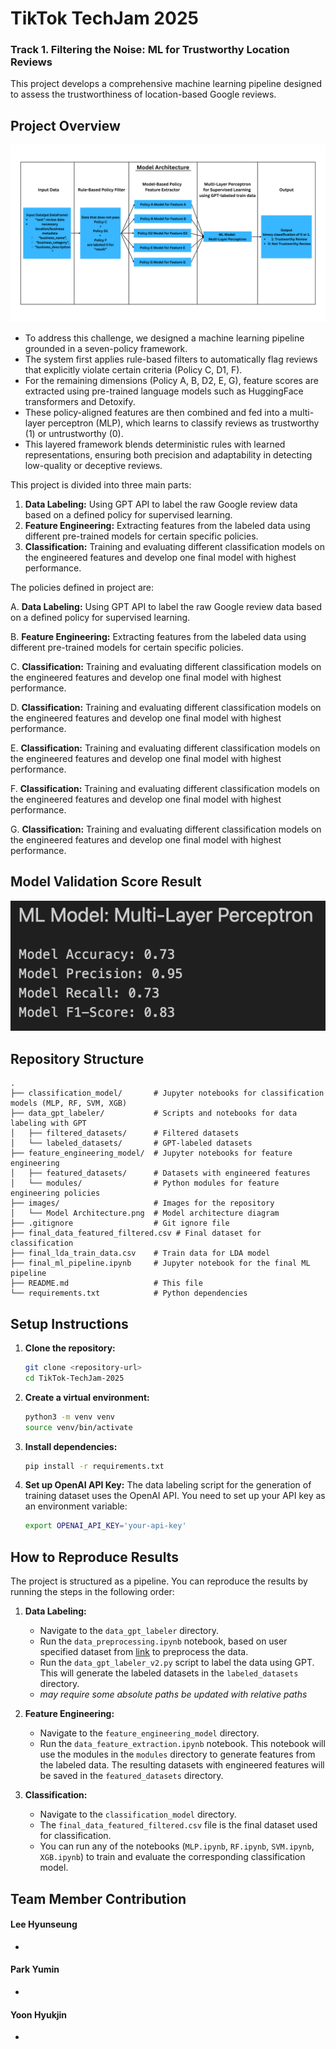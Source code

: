 # TikTok TechJam 2025
### Track 1. Filtering the Noise: ML for Trustworthy Location Reviews
This project develops a comprehensive machine learning pipeline designed to assess the trustworthiness of location-based Google reviews. 

## Project Overview
![Model Architecture](images/Model_Architecture.png)
- To address this challenge, we designed a machine learning pipeline grounded in a seven-policy framework. 
- The system first applies rule-based filters to automatically flag reviews that explicitly violate certain criteria (Policy C, D1, F). 
- For the remaining dimensions (Policy A, B, D2, E, G), feature scores are extracted using pre-trained language models such as HuggingFace transformers and Detoxify. 
- These policy-aligned features are then combined and fed into a multi-layer perceptron (MLP), which learns to classify reviews as trustworthy (1) or untrustworthy (0).
- This layered framework blends deterministic rules with learned representations, ensuring both precision and adaptability in detecting low-quality or deceptive reviews.

This project is divided into three main parts:

1.  **Data Labeling:** Using GPT API to label the raw Google review data based on a defined policy for supervised learning.
2.  **Feature Engineering:** Extracting features from the labeled data using different pre-trained models for certain specific policies.
3.  **Classification:** Training and evaluating different classification models on the engineered features and develop one final model with highest performance. 

The policies defined in project are:

A. **Data Labeling:** Using GPT API to label the raw Google review data based on a defined policy for supervised learning.

B.  **Feature Engineering:** Extracting features from the labeled data using different pre-trained models for certain specific policies.

C.  **Classification:** Training and evaluating different classification models on the engineered features and develop one final model with highest performance. 

D.  **Classification:** Training and evaluating different classification models on the engineered features and develop one final model with highest performance. 

E.  **Classification:** Training and evaluating different classification models on the engineered features and develop one final model with highest performance. 

F.  **Classification:** Training and evaluating different classification models on the engineered features and develop one final model with highest performance. 

G.  **Classification:** Training and evaluating different classification models on the engineered features and develop one final model with highest performance. 

## Model Validation Score Result
![MLP Validation Score Result](images/MLP_performance_scores.png)

## Repository Structure

```
.
├── classification_model/       # Jupyter notebooks for classification models (MLP, RF, SVM, XGB)
├── data_gpt_labeler/           # Scripts and notebooks for data labeling with GPT
│   ├── filtered_datasets/      # Filtered datasets
│   └── labeled_datasets/       # GPT-labeled datasets
├── feature_engineering_model/  # Jupyter notebooks for feature engineering
│   ├── featured_datasets/      # Datasets with engineered features
│   └── modules/                # Python modules for feature engineering policies
├── images/                     # Images for the repository
│   └── Model Architecture.png  # Model architecture diagram
├── .gitignore                  # Git ignore file
├── final_data_featured_filtered.csv # Final dataset for classification
├── final_lda_train_data.csv    # Train data for LDA model
├── final_ml_pipeline.ipynb     # Jupyter notebook for the final ML pipeline
├── README.md                   # This file
└── requirements.txt            # Python dependencies
```

## Setup Instructions

1.  **Clone the repository:**
    ```bash
    git clone <repository-url>
    cd TikTok-TechJam-2025
    ```

2.  **Create a virtual environment:**
    ```bash
    python3 -m venv venv
    source venv/bin/activate
    ```

3.  **Install dependencies:**
    ```bash
    pip install -r requirements.txt
    ```

4.  **Set up OpenAI API Key:**
    The data labeling script for the generation of training dataset uses the OpenAI API. You need to set up your API key as an environment variable:
    ```bash
    export OPENAI_API_KEY='your-api-key'
    ```

## How to Reproduce Results

The project is structured as a pipeline. You can reproduce the results by running the steps in the following order:

1.  **Data Labeling:**
    - Navigate to the `data_gpt_labeler` directory.
    - Run the `data_preprocessing.ipynb` notebook, based on user specified dataset from [link](https://mcauleylab.ucsd.edu/public_datasets/gdrive/googlelocal/) to preprocess the data.
    - Run the `data_gpt_labeler_v2.py` script to label the data using GPT. This will generate the labeled datasets in the `labeled_datasets` directory.
    - *may require some absolute paths be updated with relative paths*

2.  **Feature Engineering:**
    - Navigate to the `feature_engineering_model` directory.
    - Run the `data_feature_extraction.ipynb` notebook. This notebook will use the modules in the `modules` directory to generate features from the labeled data. The resulting datasets with engineered features will be saved in the `featured_datasets` directory.

3.  **Classification:**
    - Navigate to the `classification_model` directory.
    - The `final_data_featured_filtered.csv` file is the final dataset used for classification.
    - You can run any of the notebooks (`MLP.ipynb`, `RF.ipynb`, `SVM.ipynb`, `XGB.ipynb`) to train and evaluate the corresponding classification model.

## Team Member Contribution
#### Lee Hyunseung
- 

#### Park Yumin
- 

#### Yoon Hyukjin
- 